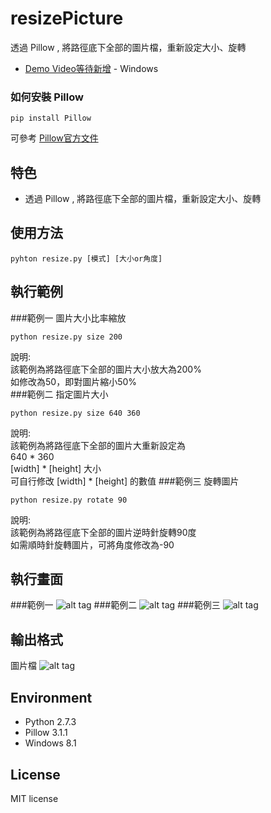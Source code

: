 # resizePicture
透過 Pillow , 將路徑底下全部的圖片檔，重新設定大小、旋轉
* [Demo Video等待新增]() - Windows 

### 如何安裝 Pillow
```
pip install Pillow
```
可參考 [ Pillow官方文件 ]( http://pillow.readthedocs.org/en/3.1.x/index.html ) 

## 特色
* 透過 Pillow , 將路徑底下全部的圖片檔，重新設定大小、旋轉

## 使用方法
```
pyhton resize.py [模式] [大小or角度] 
```

## 執行範例 
###範例一  圖片大小比率縮放
``` 
python resize.py size 200
```
說明:<br>
該範例為將路徑底下全部的圖片大小放大為200%<br>
如修改為50，即對圖片縮小50%<br>
###範例二 指定圖片大小
``` 
python resize.py size 640 360
```
說明:<br>
該範例為將路徑底下全部的圖片大重新設定為<br>
640 * 360 <br>
[width] * [height] 大小<br>
可自行修改  [width] * [height] 的數值
###範例三 旋轉圖片
``` 
python resize.py rotate 90
```
說明:<br>
該範例為將路徑底下全部的圖片逆時針旋轉90度<br>
如需順時針旋轉圖片，可將角度修改為-90<br>

## 執行畫面
###範例一
![alt tag]()
###範例二
![alt tag]()
###範例三
![alt tag]()


## 輸出格式
圖片檔
![alt tag]()

## Environment
* Python 2.7.3
* Pillow 3.1.1
* Windows 8.1

## License
MIT license
